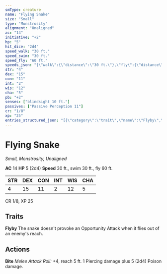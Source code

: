 ```yaml
---
smType: creature
name: "Flying Snake"
size: "Small"
type: "Monstrosity"
alignment: "Unaligned"
ac: "14"
initiative: "+2"
hp: "5"
hit_dice: "2d4"
speed_walk: "30 ft."
speed_swim: "30 ft."
speed_fly: "60 ft."
speeds_json: "{\"walk\":{\"distance\":\"30 ft.\"},\"fly\":{\"distance\":\"60 ft.\"},\"swim\":{\"distance\":\"30 ft.\"}}"
str: "4"
dex: "15"
con: "11"
int: "2"
wis: "12"
cha: "5"
pb: "+2"
senses: ["blindsight 10 ft."]
passives: ["Passive Perception 11"]
cr: "1/8"
xp: "25"
entries_structured_json: "[{\"category\":\"trait\",\"name\":\"Flyby\",\"text\":\"The snake doesn't provoke an Opportunity Attack when it flies out of an enemy's reach.\"},{\"category\":\"action\",\"name\":\"Bite\",\"text\":\"*Melee Attack Roll:* +4, reach 5 ft. 1 Piercing damage plus 5 (2d4) Poison damage.\",\"kind\":\"Melee Attack Roll\",\"to_hit\":\"+4\",\"range\":\"5 ft\",\"damage\":\"5 (2d4) Poison\"}]"
---
```


# Flying Snake
*Small, Monstrosity, Unaligned*

**AC** 14
**HP** 5 (2d4)
**Speed** 30 ft., swim 30 ft., fly 60 ft.

| STR | DEX | CON | INT | WIS | CHA |
| --- | --- | --- | --- | --- | --- |
| 4 | 15 | 11 | 2 | 12 | 5 |

CR 1/8, XP 25

## Traits

**Flyby**
The snake doesn't provoke an Opportunity Attack when it flies out of an enemy's reach.

## Actions

**Bite**
*Melee Attack Roll:* +4, reach 5 ft. 1 Piercing damage plus 5 (2d4) Poison damage.
